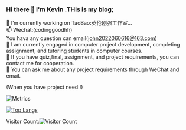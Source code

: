 ### Hi there 👋 I'm Kevin .THis is my blog;

<!--
**limit123123/limit123123** is a ✨ _special_ ✨ repository because its `README.md` (this file) appears on your GitHub profile.

Here are some ideas to get you started:

- 🔭 I am currently engaged in computer project development, completing assignment, and tutoring students in computer courses.
- 👯 If you have quiz,final, assignment, and project requirements, you can contact me for cooperation.
- 💬 You can ask me about any project requirements through WeChat and email.
- 📫 How to reach me: (wechat):codinggoodhh
- 😄 Pronouns: ...
- ⚡ Fun fact: ...
-->

🔭 I’m currently working on TaoBao:英伦刚强工作室...<br>
📫 Wechat:(codinggoodhh)<br>
You hava any question can email(john2022060616@163.com)<br>
🌱 I am currently engaged in computer project development, completing assignment, and tutoring students in computer courses.<br>
👯 If you have quiz,final, assignment, and project requirements, you can contact me for cooperation.<br>
💬 You can ask me about any project requirements through WeChat and email.<br>

(When you have project need!!)<br>

![Metrics](https://metrics.lecoq.io/limit123123?template=classic&base.indepth=false&base.hireable=false&config.timezone=Asia%2FShanghai)<br>

[![Top Langs](https://github-readme-stats.vercel.app/api/top-langs/?username=limit123123)](https://github.com/limit123123/github-readme-stats)

Visitor Count:![Visitor Count](https://profile-counter.glitch.me/limit123123/count.svg)


